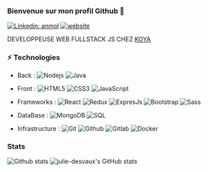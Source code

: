 ### Bienvenue sur mon profil Github 👋

[![Linkedin: anmol](https://img.shields.io/badge/-LinkedIn-blue?style=flat-square&logo=Linkedin&logoColor=white&link=https://www.linkedin.com/in/julie-desvaux/)](https://www.linkedin.com/in/julie-desvaux/)
[![website](https://img.shields.io/badge/Website-46a2f1.svg?&style=flat-square&logo=Google-Chrome&logoColor=white&link=https://www.julie-desvaux.com/)](https://www.julie-desvaux.com/)

DEVELOPPEUSE WEB FULLSTACK JS CHEZ [KOYA](https://www.koya-app.fr/ "link to koya")

### ⚡ Technologies
- Back : 
  ![Nodejs](https://img.shields.io/badge/-Nodejs-303030?style=flat-square&logo=Node.js) 
  ![Java](https://img.shields.io/badge/-Java-007396?style=flat-square&logo=Java&logoColor=white)
  
- Front :
  ![HTML5](https://img.shields.io/badge/-HTML5-E34F26?style=flat-square&logo=html5&logoColor=white) 
  ![CSS3](https://img.shields.io/badge/-CSS3-1572B6?style=flat-square&logo=css3) 
  ![JavaScript](https://img.shields.io/badge/-JavaScript-323330?style=flat-square&logo=javascript)

- Frameworks :
  ![React](https://img.shields.io/badge/-Reactjs-61DAFB?style=flat-square&logo=React&logoColor=white) 
  ![Redux](https://img.shields.io/badge/redux%20-%23593d88.svg?&style=for-the-badge&logo=redux&logoColor=white) 
  ![ExpresJs](https://img.shields.io/badge/express.js%20-%23404d59.svg) 
  ![Bootstrap](https://img.shields.io/badge/-Bootstrap-563D7C?style=flat-square&logo=bootstrap) 
  ![Sass](https://img.shields.io/badge/-Sass-CD669A?style=for-the-badge&logo=Sass&logoColor=white)

- DataBase :
  ![MongoDB](https://img.shields.io/badge/-MongoDB-47A248?style=flat-square&logo=MongoDB&logoColor=white) 
  ![SQL](https://img.shields.io/badge/mysql-%2300f.svg?&style=for-the-badge&logo=mysql&logoColor=white)
  
- Infrastructure :
  ![Git](https://img.shields.io/badge/git%20-%23F05033.svg?&style=for-the-badge&logo=git&logoColor=white) 
  ![Github](https://img.shields.io/badge/github%20-%23121011.svg?&style=for-the-badge&logo=github&logoColor=white) 
  ![Gitlab](https://img.shields.io/badge/gitlab%20-%23181717.svg?&style=for-the-badge&logo=gitlab&logoColor=white)
  ![Docker](https://img.shields.io/badge/docker%20-%23181717.svg?&style=for-the-badge&logo=docker&logoColor=blue)
 
### Stats
![Github stats](https://github-readme-stats.vercel.app/api/top-langs/?username=julie-desvaux&layout=compact&theme=prussian)
![julie-desvaux's GitHub stats](https://github-readme-stats.vercel.app/api?username=julie-desvaux&show_icons=true&theme=prussian&count_private=true&hide=issues)
<!-- ![julie-desvaux's wakatime stats](https://github-readme-stats.vercel.app/api/wakatime?username=juliedesvaux) -->




